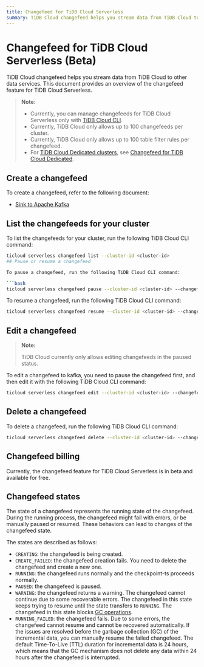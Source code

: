 ```yaml
---
title: Changefeed for TiDB Cloud Serverless
summary: TiDB Cloud changefeed helps you stream data from TiDB Cloud to other data services.
---
```


# Changefeed for TiDB Cloud Serverless (Beta)

TiDB Cloud changefeed helps you stream data from TiDB Cloud to other data services. This document provides an overview of the changefeed feature for TiDB Cloud Serverless.

> **Note:**
>
> - Currently, you can manage changefeeds for TiDB Cloud Serverless only with [TiDB Cloud CLI](/tidb-cloud/get-started-with-cli.md).
> - Currently, TiDB Cloud only allows up to 100 changefeeds per cluster.
> - Currently, TiDB Cloud only allows up to 100 table filter rules per changefeed.
> - For [TiDB Cloud Dedicated clusters](/tidb-cloud/select-cluster-tier.md#tidb-cloud-dedicated), see [Changefeed for TiDB Cloud Dedicated](/tidb-cloud/changefeed-overview.md).

## Create a changefeed

To create a changefeed, refer to the following document:

- [Sink to Apache Kafka](/tidb-cloud/serverless-changefeed-sink-to-apache-kafka.md)

## List the changefeeds for your cluster

To list the changefeeds for your cluster, run the following TiDB Cloud CLI command:

```bash
ticloud serverless changefeed list --cluster-id <cluster-id>
## Pause or resume a changefeed

To pause a changefeed, run the following TiDB Cloud CLI command:

```bash
ticloud serverless changefeed pause --cluster-id <cluster-id> --changefeed-id <changefeed-id>
```

To resume a changefeed, run the following TiDB Cloud CLI command:

```bash
ticloud serverless changefeed resume --cluster-id <cluster-id> --changefeed-id <changefeed-id>
```

## Edit a changefeed

> **Note:**
>
> TiDB Cloud currently only allows editing changefeeds in the paused status.

To edit a changefeed to kafka, you need to pause the changefeed first, and then edit it with the following TiDB Cloud CLI command:

```bash
ticloud serverless changefeed edit --cluster-id <cluster-id> --changefeed-id <changefeed-id> --name <newname> --kafka <full-specified-kafka> --filter <full-specified-filter>
```

## Delete a changefeed

To delete a changefeed, run the following TiDB Cloud CLI command:

```bash
ticloud serverless changefeed delete --cluster-id <cluster-id> --changefeed-id <changefeed-id>
```

## Changefeed billing

Currently, the changefeed feature for TiDB Cloud Serverless is in beta and available for free.

## Changefeed states

The state of a changefeed represents the running state of the changefeed. During the running process, the changefeed might fail with errors, or be manually paused or resumed. These behaviors can lead to changes of the changefeed state.

The states are described as follows:

- `CREATING`: the changefeed is being created.
- `CREATE_FAILED`: the changefeed creation fails. You need to delete the changefeed and create a new one.
- `RUNNING`: the changefeed runs normally and the checkpoint-ts proceeds normally.
- `PAUSED`: the changefeed is paused.
- `WARNING`: the changefeed returns a warning. The changefeed cannot continue due to some recoverable errors. The changefeed in this state keeps trying to resume until the state transfers to `RUNNING`. The changefeed in this state blocks [GC operations](https://docs.pingcap.com/tidb/stable/garbage-collection-overview).
- `RUNNING_FAILED`: the changefeed fails. Due to some errors, the changefeed cannot resume and cannot be recovered automatically. If the issues are resolved before the garbage collection (GC) of the incremental data, you can manually resume the failed changefeed. The default Time-To-Live (TTL) duration for incremental data is 24 hours, which means that the GC mechanism does not delete any data within 24 hours after the changefeed is interrupted.
